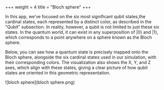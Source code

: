 +++
weight = 4
title = "Bloch sphere"
+++

In this app, we’ve focused on the six most significant qubit states,the cardinal states, each represented by a distinct color, as described in the "Qubit" subsection. In reality, however, a qubit is not limited to just these six states. In the quantum world, it can exist in any superposition of $|0\rangle$ and $|1\rangle$, which corresponds to a point anywhere on a sphere known as the Bloch sphere.

Below, you can see how a quantum state is precisely mapped onto the Bloch sphere, alongside the six cardinal states used in our simulation, with their corresponding colors. The visualization also shows the X, Y, and Z axes, which align with these states, giving a clear picture of how qubit states are oriented in this geometric representation.

![bloch sphere](bloch sphere.png)